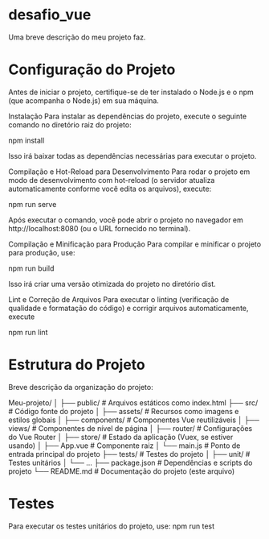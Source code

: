 # desafio_vue

Uma breve descrição do meu projeto faz.

# Configuração do Projeto

Antes de iniciar o projeto, certifique-se de ter instalado o Node.js e o npm (que acompanha o Node.js) em sua máquina.

Instalação
Para instalar as dependências do projeto, execute o seguinte comando no diretório raiz do projeto:

npm install

Isso irá baixar todas as dependências necessárias para executar o projeto.

Compilação e Hot-Reload para Desenvolvimento
Para rodar o projeto em modo de desenvolvimento com hot-reload (o servidor atualiza automaticamente conforme você edita os arquivos), execute:

npm run serve

Após executar o comando, você pode abrir o projeto no navegador em http://localhost:8080 (ou o URL fornecido no terminal).

Compilação e Minificação para Produção
Para compilar e minificar o projeto para produção, use:

npm run build

Isso irá criar uma versão otimizada do projeto no diretório dist.

Lint e Correção de Arquivos
Para executar o linting (verificação de qualidade e formatação do código) e corrigir arquivos automaticamente, execute

npm run lint
 
#  Estrutura do Projeto

Breve descrição da organização do projeto:

Meu-projeto/
│
├── public/              # Arquivos estáticos como index.html
├── src/                 # Código fonte do projeto
│   ├── assets/          # Recursos como imagens e estilos globais
│   ├── components/      # Componentes Vue reutilizáveis
│   ├── views/           # Componentes de nível de página
│   ├── router/          # Configurações do Vue Router
│   ├── store/           # Estado da aplicação (Vuex, se estiver usando)
│   ├── App.vue          # Componente raiz
│   └── main.js          # Ponto de entrada principal do projeto
├── tests/               # Testes do projeto
│   ├── unit/            # Testes unitários
│   └── ...
├── package.json         # Dependências e scripts do projeto
└── README.md            # Documentação do projeto (este arquivo)

# Testes

Para executar os testes unitários do projeto, use:
npm run test

